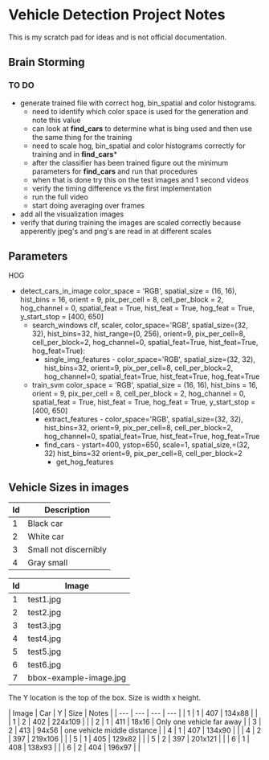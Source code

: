 # Vehicle Detection Project Notes

This is my scratch pad for ideas and is not official documentation.

## Brain Storming

### TO DO

  - generate trained file with correct hog, bin_spatial and color histograms.
    - need to identify which color space is used for the generation and note this value
    - can look at **find_cars** to determine what is bing used
      and then use the same thing for the training
    - need to scale hog, bin_spatial and color histograms correctly for
      training and in **find_cars***
    - after the classifier has been trained figure out the minimum parameters
      for **find_cars** and run that procedures
    - when that is done try this on the test images and 1 second videos
    - verify the timing difference vs the first implementation
    - run the full video
    - start doing averaging over frames
  - add all the visualization images
 - verify that during training the images are scaled correctly
   because apperently jpeg's and png's are read in at different scales

## Parameters

HOG

+ detect_cars_in_image color_space = 'RGB', spatial_size = (16, 16), hist_bins = 16,
                        orient = 9, pix_per_cell = 8, cell_per_block = 2, hog_channel = 0,
                        spatial_feat = True, hist_feat = True, hog_feat = True, y_start_stop = [400, 650]
  - search_windows clf, scaler, color_space='RGB', spatial_size=(32, 32), hist_bins=32, hist_range=(0, 256),
                          orient=9, pix_per_cell=8, cell_per_block=2, hog_channel=0,
                          spatial_feat=True, hist_feat=True, hog_feat=True):
     * single_img_features -  color_space='RGB', spatial_size=(32, 32), hist_bins=32,
                          orient=9, pix_per_cell=8, cell_per_block=2, hog_channel=0,
                          spatial_feat=True, hist_feat=True, hog_feat=True
  - train_svm color_space = 'RGB', spatial_size = (16, 16), hist_bins = 16,
                          orient = 9, pix_per_cell = 8, cell_per_block = 2, hog_channel = 0,
                          spatial_feat = True, hist_feat = True, hog_feat = True, y_start_stop = [400, 650]
     * extract_features - color_space='RGB', spatial_size=(32, 32), hist_bins=32,
                          orient=9, pix_per_cell=8, cell_per_block=2, hog_channel=0,
                          spatial_feat=True, hist_feat=True, hog_feat=True
     * find_cars - ystart=400, ystop=650, scale=1, spatial_size,=(32, 32) hist_bins=32
                          orient=9, pix_per_cell=8, cell_per_block=2
       + get_hog_features

       
## Vehicle Sizes in images

| Id | Description |
| --- | --- |
| 1 | Black car |
| 2 | White car |
| 3 | Small not discernibly |
| 4 | Gray small |

| Id | Image |
| --- | --- |
| 1 | test1.jpg |
| 2 | test2.jpg |
| 3 | test3.jpg |
| 4 | test4.jpg |
| 5 | test5.jpg |
| 6 | test6.jpg |
| 7 | bbox-example-image.jpg |

The Y location is the top of the box. Size is width x height.

| Image | Car | Y | Size | Notes |
| --- | --- | --- | --- |
|  1  | 1 | 407 | 134x88 | |
|  1  | 2 | 402 | 224x109 | |
|  2  | 1 | 411 | 18x16 | Only one vehicle far away |
|  3  | 2 | 413 | 94x56 | one vehicle middle distance |
|  4  | 1 | 407 | 134x90 | |
|  4  | 2 | 397 | 219x106 | |
|  5  | 1 | 405 | 129x82 | |
|  5  | 2 | 397 | 201x121 | |
|  6  | 1 | 408 | 138x93 | |
|  6  | 2 | 404 | 196x97 | |
